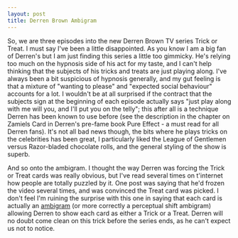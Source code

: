 ```yaml
--- 
layout: post
title: Derren Brown Ambigram
---
```


So, we are three episodes into the new Derren Brown TV series Trick or Treat. I must say I've been a little disappointed. As you know I am  a big fan of Derren's but I am just finding this series a little too gimmicky. He's relying too much on the hypnosis side of his act for my taste, and I can't help thinking that the subjects of his tricks and treats are just playing along. I've always been a bit suspicious of hypnosis generally, and my gut feeling is that a mixture of "wanting to please" and "expected social behaviour" accounts for a lot. I wouldn't be at all surprised if the contract that the subjects sign at the beginning of each episode actually says "just play along with me will you, and I'll put you on the telly"; this after all is a technique Derren has been known to use before (see the description in the chapter on Zamiels Card in Derren's pre-fame book Pure Effect - a must read for all Derren fans). It's not all bad news though, the bits where he plays tricks on the celebrities has been great, I particularly liked the League of Gentlemen versus Razor-bladed chocolate rolls, and the general styling of the show is superb.

And so onto the ambigram. I thought the way Derren was forcing the Trick or Treat cards was really obvious, but I've read several times on t'internet how people are totally puzzled by it. One post was saying that he'd frozen the video several times, and was convinced the Treat card was picked. I don't feel I'm ruining the surprise with this one in saying that each card is actually an [ambigram](http://en.wikipedia.org/wiki/Ambigram) (or more correctly a perceptual shift ambigram) allowing Derren to show each card as either a Trick or a Treat. Derren will no doubt come clean on this trick before the series ends, as he can't expect us not to notice.
